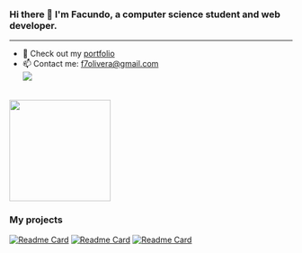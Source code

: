 ### Hi there 👋 I'm Facundo, a computer science student and web developer.
<hr>

- 🎨 Check out my [portfolio](https://www.facundoolivera.com)
- 📫 Contact me: f7olivera@gmail.com<br>
![](https://komarev.com/ghpvc/?username=your-github-username)
<br>

<div>
	<a href="https://github.com/f7olivera/">
		<img height="180em" src="https://github-readme-stats.vercel.app/api/top-langs/?username=f7olivera&layout=compact&theme=dracula&langs_count=16&hide=CMake,Procfile">
	</a>
</div>


### My projects
[![Readme Card](https://github-readme-stats.vercel.app/api/pin/?username=f7olivera&repo=chess&theme=dracula)](https://github.com/f7olivera/chess)
[![Readme Card](https://github-readme-stats.vercel.app/api/pin/?username=f7olivera&repo=what2watch&theme=dracula)](https://github.com/f7olivera/what2watch)
[![Readme Card](https://github-readme-stats.vercel.app/api/pin/?username=f7olivera&repo=wea&theme=dracula)](https://github.com/f7olivera/wea)
